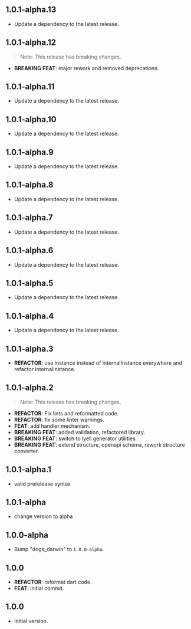 ## 1.0.1-alpha.13

 - Update a dependency to the latest release.

## 1.0.1-alpha.12

> Note: This release has breaking changes.

 - **BREAKING** **FEAT**: major rework and removed deprecations.

## 1.0.1-alpha.11

 - Update a dependency to the latest release.

## 1.0.1-alpha.10

 - Update a dependency to the latest release.

## 1.0.1-alpha.9

 - Update a dependency to the latest release.

## 1.0.1-alpha.8

 - Update a dependency to the latest release.

## 1.0.1-alpha.7

 - Update a dependency to the latest release.

## 1.0.1-alpha.6

 - Update a dependency to the latest release.

## 1.0.1-alpha.5

 - Update a dependency to the latest release.

## 1.0.1-alpha.4

 - Update a dependency to the latest release.

## 1.0.1-alpha.3

 - **REFACTOR**: use instance instead of internalInstance everywhere and refactor internalInstance.

## 1.0.1-alpha.2

> Note: This release has breaking changes.

 - **REFACTOR**: Fix lints and reformatted code.
 - **REFACTOR**: fix some linter warnings.
 - **FEAT**: add handler mechanism.
 - **BREAKING** **FEAT**: added validation, refactored library.
 - **BREAKING** **FEAT**: switch to lyell generator utilities.
 - **BREAKING** **FEAT**: extend structure, openapi schema, rework structure converter.

## 1.0.1-alpha.1

 - valid prerelease syntax

## 1.0.1-alpha

 - change version to alpha

## 1.0.0-alpha

 - Bump "dogs_darwin" to `1.0.0-alpha`.

## 1.0.0

 - **REFACTOR**: reformat dart code.
 - **FEAT**: initial commit.

## 1.0.0

- Initial version.
